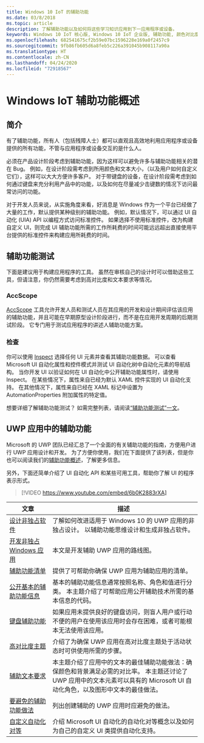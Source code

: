 ```yaml
---
title: Windows 10 IoT 的辅助功能
ms.date: 03/8/2018
ms.topic: article
description: 了解辅助功能以及如何将这些学习知识应用到下一应用程序或设备。
keywords: Windows 10 IoT 核心版, Windows 10 IoT 企业版, 辅助功能, 颜色对比度
ms.openlocfilehash: 682541675cf2b59e07bc1596228e169a0f2457c9
ms.sourcegitcommit: 9fb86fb605d6a8feb5c226a391045b908117a90a
ms.translationtype: HT
ms.contentlocale: zh-CN
ms.lasthandoff: 04/24/2020
ms.locfileid: "72918567"
---
```

# <a name="an-overview-of-accessibility-for-windows-iot"></a>Windows IoT 辅助功能概述 
 
## <a name="introduction"></a>简介 
有了辅助功能，所有人（包括残障人士）都可以直观且高效地利用应用程序或设备提供的所有功能，不管与应用程序或设备交互的是什么人。 
 
必须在产品设计阶段考虑到辅助功能，因为这样可以避免许多与辅助功能相关的潜在 Bug。 例如，在设计阶段需考虑到所用颜色和文本大小，（以及用户如何自定义它们），这样可以大大方便许多客户。 对于带键盘的设备，在设计阶段需考虑到如何通过键盘来充分利用产品中的功能，以及如何在尽量减少击键数的情况下访问最常访问的功能。  
 
对于开发人员来说，从实施角度来看，好消息是 Windows 作为一个平台已经做了大量的工作，默认提供某种级别的辅助功能。 例如，默认情况下，可以通过 UI 自动化 (UIA) API 以编程方式访问标准控件。 如果选择不使用标准控件，改为构建自定义 UI，则完成 UI 辅助功能所需的工作所耗费的时间可能远远超出直接使用平台提供的标准控件来构建应用所耗费的时间。 

## <a name="accessibility-testing"></a>辅助功能测试
下面是建议用于构建应用程序的工具。 虽然在审核自己的设计时可以借助这些工具，但请注意，你仍然需要考虑到高对比度和文本要求等情况。

### <a name="accscope"></a>AccScope
[AccScope](https://msdn.microsoft.com/library/windows/desktop/Dn433239) 工具允许开发人员和测试人员在其应用的开发和设计期间评估该应用的辅助功能，并且可能在早期原型设计阶段进行，而不是在应用开发周期的后期测试阶段。 它专门用于测试应用程序的讲述人辅助功能方案。

### <a name="inspect"></a>检查
你可以使用 [Inspect](https://msdn.microsoft.com/library/windows/desktop/Dd318521) 选择任何 UI 元素并查看其辅助功能数据。 可以查看 Microsoft UI 自动化属性和控件模式并测试 UI 自动化树中自动化元素的导航结构。 当你开发 UI 以验证如何在 UI 自动化中公开辅助功能属性时，请使用 Inspect。 在某些情况下，属性来自已经为默认 XAML 控件实现的 UI 自动化支持。 在其他情况下，属性来自已经在 XAML 标记中设置为 AutomationProperties 附加属性的特定值。

想要详细了解辅助功能测试？ 如需完整列表，请阅读[“辅助功能测试”一文](https://docs.microsoft.com/windows/uwp/design/accessibility/accessibility-testing#inspect)。
 
 
## <a name="accessibility-in-uwp-apps"></a>UWP 应用中的辅助功能 
Microsoft 的 UWP 团队已经汇总了一个全面的有关辅助功能的指南，方便用户进行 UWP 应用设计和开发。 为了方便你使用，我们在下面提供了该列表，但是你也可以阅读我们的[辅助功能概述](https://docs.microsoft.com/windows/uwp/design/accessibility/accessibility-overview)，了解更多信息。 
 
另外，下面还简单介绍了 UI 自动化 API 和某些可用工具，帮助你了解 UI 的程序表示形式。 
 
> [!VIDEO https://www.youtube.com/embed/6b0K2883rXA]

 
| 文章 | 描述 | 
|---------|-------------| 
| [设计非独占软件](https://docs.microsoft.com/windows/uwp/design/accessibility/designing-inclusive-software) | 了解如何改进适用于 Windows 10 的 UWP 应用的非独占设计。  以辅助功能思维设计和生成非独占软件。 | 
| [开发非独占 Windows 应用](https://docs.microsoft.com/windows/uwp/design/accessibility/developing-inclusive-windows-apps) | 本文是开发辅助 UWP 应用的路线图。 | 
| [辅助功能清单](https://docs.microsoft.com/windows/uwp/design/accessibility/accessibility-checklist) | 提供了可帮助你确保 UWP 应用为辅助应用的清单。 | 
| [公开基本的辅助功能信息](https://docs.microsoft.com/windows/uwp/design/accessibility/basic-accessibility-information) | 基本的辅助功能信息通常按照名称、角色和值进行分类。 本主题介绍了可帮助应用公开辅助技术所需的基本信息的代码。 | 
| [键盘辅助功能](https://docs.microsoft.com/windows/uwp/design/accessibility/keyboard-accessibility) | 如果应用未提供良好的键盘访问，则盲人用户或行动不便的用户在使用该应用时会存在困难，或者可能根本无法使用该应用。 | 
| [高对比度主题](https://docs.microsoft.com/windows/uwp/design/accessibility/high-contrast-themes) | 介绍了为确保 UWP 应用在高对比度主题处于活动状态时可供使用所需的步骤。 | 
| [辅助文本要求](https://docs.microsoft.com/windows/uwp/design/accessibility/accessible-text-requirements) | 本主题介绍了应用中的文本的最佳辅助功能做法：确保颜色和背景满足必需的对比率。 本主题还讨论了 UWP 应用中的文本元素可以具有的 Microsoft UI 自动化角色，以及图形中文本的最佳做法。 | 
| [要避免的辅助功能做法](https://docs.microsoft.com/windows/uwp/design/accessibility/practices-to-avoid) | 列出创建辅助的 UWP 应用时应避免的做法。 | 
| [自定义自动化对等](https://docs.microsoft.com/windows/uwp/design/accessibility/custom-automation-peers) | 介绍 Microsoft UI 自动化的自动化对等概念以及如何为自己的自定义 UI 类提供自动化支持。 | 
 
